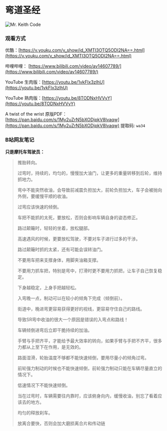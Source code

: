 # 弯道圣经

![Mr. Keith Code](https://p.pstatp.com/origin/dc110004a9397a443f11)

### 观看方式

优酷：[https://v.youku.com/v_show/id_XMTI3OTQ5ODI2NA==.html](https://v.youku.com/v_show/id_XMTI3OTQ5ODI2NA==.html)

哔哩哔哩： [https://www.bilibili.com/video/av14607789/](https://www.bilibili.com/video/av14607789/)

YouTube 生肉版：[https://youtu.be/1vkFIx3zlhU](https://youtu.be/1vkFIx3zlhU)

YouTube 熟肉版：[https://youtu.be/8TODNxHVVyY](https://youtu.be/8TODNxHVVyY)

A twist of the wrist 原版PDF：[https://pan.baidu.com/s/1My2uZrN5bXODjpkV8lvaqw](https://pan.baidu.com/s/1My2uZrN5bXODjpkV8lvaqw) 提取码: `wa34 `


### B站网友笔记

**只是摩托车驾驶员：**

> 推胎转向。
> 
> 过弯时，持续的，均匀的，慢慢加大油门，让更多的重量转移到后轮，维持抓地力。
> 
> 弯中不能突然收油，会导致前减震负担加大，前轮负担加大，车子会被抛向外侧，要缓慢平顺的收油。
> 
> 过弯应该快速的倾倒。
> 
> 车把不能抓的太死，要放松，否则会影响车辆自身的姿态修正。
> 
> 路过颠簸时，轻轻的坐着，放松腿部。
> 
> 高速遇风的时候，更要放松驾驶，不要对车子进行过多的干涉。
> 
> 路过颠簸时抓的太紧，还有可能会误转油门。
> 
> 不要用车把来支撑身体，用脚夹油箱支撑。
> 
> 不要用力抓车把，特别是弯中，打滑时更不要用力抓把，让车子自己恢复稳定。
> 
> 下身越稳定，上身手把越轻松。
> 
> 入弯晚一点，制动可以在较小的倾角下完成（倾倒前）。
> 
> 街道中，晚进弯更容易获得更好的视线，更容易守住自己的路线。
> 
> 导致SR弯中收油的很大一个原因是错误的入弯点和路线！
> 
> 车辆倾倒进弯后立即干脆持续的加油。
> 
> 手臂与手把齐平，才能给予最大效率的转向，如果手臂与手把不齐平，很多力都从上至下在作用，是无效的。
> 
> 路面湿滑，轮胎温度不够都不能快速倾倒，要用尽量小的倾角过弯。
> 
> 前轮强力制动的时候也不能快速倾倒，前轮强力制动只能在车辆尽量直立的情况下。
> 
> 低速情况下不能快速倾倒。
> 
> 当在过弯时，车辆需要往内靠时，应该俯身向内，缓慢收油，别忘了看着应该去的地方。
> 
> 均匀的释放刹车。
> 
> 放离合要快，否则会加大磨损离合片和传动链